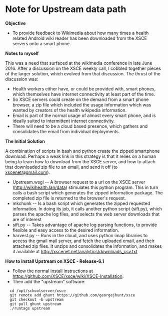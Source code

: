 # Note for Upstream data path
**Objective**
* To provide feedback to Wikimedia about how many times a health related Android wiki reader has been downloaded from the XSCE servers onto a smart phone.

**Notes to myself**

This was a need that surfaced at the wikimedia conference in late June 2016. After a discussion on the XSCE weekly call, I cobbled together pieces of the larger solution, which evolved from that discussion. The thrust of the discussion was:
   
  * Health workers either have, or could be provided with, smart phones, which themselves have internet connectivity at least part of the time. 
  * So XSCE servers could create on the demand from a smart phone browser, a zip file which included the usage information which was wanted by creators of the health wikipedia information.
  * Email is part of the normal usage of almost every smart phone, and is ideally suited to intermittent internet connectivity.
  * There will need to be a cloud based presence, which gathers and consolidates the email from individual deployments.
  
**The Initial Solution**

A combination of scripts in bash and python create the zipped smartphone download. Perhaps a weak link in this strategy is that it relies on a human being to learn how to download from the XSCE server, and how to attach that downloaded zip file to an email, and send it off (to xscenet@gmail.com).

  * Upstream.wsgi -- A browser request to a url on the XSCE server (http://wikihealth.lan/data) stimulates this python program. This in turn calls a bash script which generates the zipped information package. The completed zip file is returned to the browser's request.
  * mkchunk -- Is a bash script which generates the zipped requested information. In doing its job, it calls another python script (sift.py), which parses the apache log files, and selects the web server downloads that are of interest
  * sift.py -- Takes advantage of apache log parsing functions, to provide flexible and easy access to the desired information.
  * harvest.py -- Runs in the cloud, and uses python imap libraries to access the gmail mail server, and fetch the uploaded email, and their attached zip files. It unzips and consolidates the information, and makes it available at http://xscenet.net/analytics/downloads_csv.txt
  
**How to install Upstream on XSCE - Release-6.1**
  * Follow the normal install instructions at https://github.com/XSCE/xsce/wiki/XSCE-Installation.
  * Then add the "upstream" software:
```
  cd /opt/schoolserver/xsce
  git remote add ghunt https://github.com/georgejhunt/xsce 
  git checkout -b upstream
  git pull ghunt upstream
  ./runtags upstream
```
